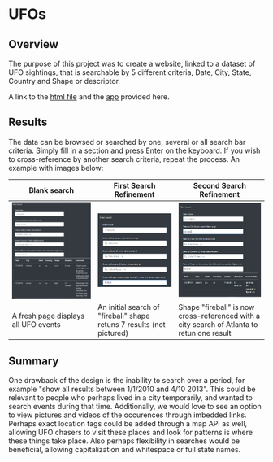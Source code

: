 # UFOs

## Overview 

The purpose of this project was to create a website, linked to a dataset of UFO sightings, that is searchable by 5 different criteria, Date, City, State, Country and Shape or descriptor. 

A link to the [html file](https://github.com/Mikeblanchard/UFOs/blob/main/UFO_Finder.html) and the [app](https://github.com/Mikeblanchard/UFOs/blob/main/static/app.js) provided here.

## Results

The data can be browsed or searched by one, several or all search bar criteria. Simply fill in a section and press Enter on the keyboard. If you wish to cross-reference by another search criteria, repeat the process. An example with images below:

|Blank search|First Search Refinement|Second Search Refinement|
|----|----|----|
|![](https://github.com/Mikeblanchard/UFOs/blob/main/Resources/UFOs_search_1.png)|![](https://github.com/Mikeblanchard/UFOs/blob/main/Resources/UFOs_search_2.png)|![](https://github.com/Mikeblanchard/UFOs/blob/main/Resources/UFOs_search_3.png)|
|A fresh page displays all UFO events|An initial search of "fireball" shape retuns 7 results (not pictured)|Shape "fireball" is now cross-referenced with a city search of Atlanta to retun one result|


## Summary

One drawback of the design is the inability to search over a period, for example "show all results between 1/1/2010 and 4/10 2013". This could be relevant to people who perhaps lived in a city temporarily, and wanted to search events during that time. Additionally, we would love to see an option to view pictures and videos of the occurences through imbedded links. Perhaps exact location tags could be added through a map API as well, allowing UFO chasers to visit these places and look for patterns is where these things take place. Also perhaps flexibility in searches would be beneficial, allowing capitalization and whitespace or full state names. 
